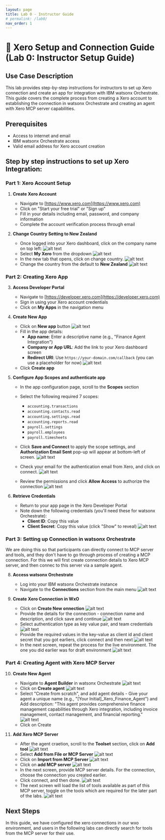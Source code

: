 ```yaml
---
layout: page
title: Lab 0 - Instructor Guide
# permalink: /lab0/
nav_order: 1
---
```

# 🏦 Xero Setup and Connection Guide (Lab 0: Instructor Setup Guide)

## Use Case Description

This lab provides step-by-step instructions for instructors to set up Xero connection and create an app for integration with IBM watsonx Orchestrate. This guide covers the complete process from creating a Xero account to establishing the connection in watsonx Orchestrate and creating an agent with Xero MCP server capabilities.

## Prerequisites

- Access to internet and email
- IBM watsonx Orchestrate access
- Valid email address for Xero account creation

## Step by step instructions to set up Xero Integration:

### Part 1: Xero Account Setup

1. **Create Xero Account**
   - Navigate to [https://www.xero.com](https://www.xero.com)
   - Click on "Start your free trial" or "Sign up"
   - Fill in your details including email, password, and company information
   - Complete the account verification process through email

2. **Change Country Setting to New Zealand**
   - Once logged into your Xero dashboard, click on the company name on top left:
   ![alt text](imgs/imgs_c/xero-change-country.png)
   - Select **My Xero** from the dropdown
   ![alt text](imgs/imgs_c/click-my-xero.png)
   - In the new tab that opens, click on change country.
   ![alt text](imgs/imgs_c/xero-change-country.png)
   - Change the country from the default to **New Zealand**
   ![alt text](imgs/imgs_c/select%20NZ.png)

### Part 2: Creating Xero App

3. **Access Developer Portal**
   - Navigate to [https://developer.xero.com](https://developer.xero.com)
   - Sign in using your Xero account credentials
   - Click on **My Apps** in the navigation menu

4. **Create New App**
   - Click on **New app** button
   ![alt text](imgs/imgs_c/click-new-app.png)
   - Fill in the app details:
     - **App name**: Enter a descriptive name (e.g., "Finance Agent Integration")
     - **Company or App URL**: Add the link to your Xero dashboard screen
     - **Redirect URI**: Use `https://your-domain.com/callback` (you can use a placeholder for now)
     ![alt text](imgs/imgs_c/fill-app-details.png)
   - Click **Create app**

5. **Configure App Scopes and authenticate app**
   - In the app configuration page, scroll to the **Scopes** section
   - Select the following required 7 scopes:
     - `accounting.transactions`
     - `accounting.contacts.read`
     - `accounting.settings.read`
     - `accounting.reports.read`
     - `payroll.settings`
     - `payroll.employees`
     - `payroll.timesheets`
   - Click **Save and Connect** to apply the scope settings, and **Authorization Email Sent** pop-up will appear at bottom-left of screen.
   ![alt text](imgs/imgs_c/scope-auth-mail-sent.png)

   - Check your email for the authentication email from Xero, and click on connect.
   ![alt text](imgs/imgs_c/open-email-click-connect.png)
   
   - Review the permissions and click **Allow Access** to authorize the connection
   ![alt text](imgs/imgs_c/allow-access.png)

7. **Retrieve Credentials**
   - Return to your app page in the Xero Developer Portal
   - Note down the following credentials (you'll need these for watsonx Orchestrate):
     - **Client ID**: Copy this value
     - **Client Secret**: Copy this value (click "Show" to reveal)
     ![alt text](imgs/imgs_c/come-back-apps-secret.png)

### Part 3: Setting up Connection in watsonx Orchestrate
We are doing this so that participants can directly connect to MCP server and tools, and they don't have to go through process of creating a MCP connection. For this we will first create connection details to Xero MCP server, and then connec to this server via a sample agent.

8. **Access watsonx Orchestrate**
   - Log into your IBM watsonx Orchestrate instance
   - Navigate to the **Connections** section from the main menu
   ![alt text](imgs/imgs_c/connections-tab.png)

9. **Create Xero Connection in WxO**
   - Click on **Create New onnection**
   ![alt text](imgs/imgs_c/add-new-connection.png)
   - Provide the details for the connection - connection name and description, and click save and continue
   ![alt text](imgs/imgs_c/conection-details.png)
   - Select authentication type as key value pair, and team credentials
   ![alt text](imgs/imgs_c/draft-env-kv-pair-team.png)
   - Provide the required values in the key-value as client id and client secret that you got earliers, click connect and then next
   ![alt text](imgs/imgs_c/provide-values-click-connect.png)
   - In the next screen, repeat the process for the live environment. The one you did earlier was for draft environment
   ![alt text](imgs/imgs_c/repeat-for-live-env.png)


### Part 4: Creating Agent with Xero MCP Server

10. **Create New Agent**
    - Navigate to **Agent Builder** in watsonx Orchestrate
     ![alt text](imgs/imgs_c/agent-builder-tab.png)
    - Click on **Create agent**
     ![alt text](imgs/imgs_c/create-agent.png)
    - Select "Create from scratch", and add agent details - Give your agent a unique name (e.g., "[Your Initial]_Xero_Finance_Agent") and Add description: "This agent provides comprehensive finance management capabilities through Xero integration, including invoice management, contact management, and financial reporting."
    ![alt text](imgs/imgs_c/provide-agent-details-create.png)
    - Click on Create

11. **Add Xero MCP Server**
    - After the agent craetion, scroll to the **Toolset** section, click on **Add tool**
    ![alt text](imgs/imgs_c/agent-launcher-click-tools.png)
    - Select **Add from File or MCP Server**
    ![alt text](imgs/imgs_c/add-file-mcp-server.png)
    - Click on **Import from MCP Server**
    ![alt text](imgs/imgs_c/import-from-mcp-server.png)
    - Click on **add MCP server**
    ![alt text](imgs/imgs_c/add-mcp-server.png)
    - In the next screen, provide MCP server details. For the connection, choose the connection you created earlier.
    - Click connect, and then done.
    ![alt text](imgs/imgs_c/provide-mcp-server-connection-details.png)
    - The next screen will load the list of tools available as part of this MCP server, toggle on the tools which are required for the later part of the labs.
    ![alt text](imgs/imgs_c/once-conneceted-see-all-the-tools.png)


## Next Steps
In this guide, we have configured the xero connections in our wxo environment, and users in the following labs can directly search for tools from the MCP server for their use.